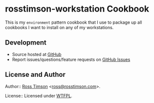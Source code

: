 rosstimson-workstation Cookbook
===============================

This is my `environment` pattern cookbook that I use to package up all
cookbooks I want to install on any of my workstations.

Development
-----------

* Source hosted at [GitHub][repo]
* Report issues/questions/feature requests on [GitHub Issues][issues]

License and Author
------------------

Author:: [Ross Timson][rosstimson]
<[ross@rosstimson.com](mailto:ross@rosstimson.com)>.

License:: Licensed under [WTFPL][wtfpl].


[rosstimson]:         https://rosstimson.com
[repo]:               https://github.com/rosstimson/chef-rosstimson-workstation
[issues]:             https://github.com/rosstimson/chef-rosstimson-workstation/issues
[wtfpl]:              http://www.wtfpl.net/
